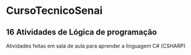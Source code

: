 # CursoTecnicoSenai

## 16 Atividades de Lógica de programação

Atividades feitas em sala de aula para aprender a linguagem C# (CSHARP)
